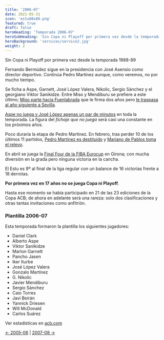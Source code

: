 ```yaml
---
title: '2006-07'
date: 2021-05-31
icon: 'estu80x80.png'
featured: true
draft: false
heroHeading: 'Temporada 2006-07'
heroSubHeading: 'Sin Copa ni Playoff por primera vez desde la temporada 1988-89'
heroBackground: 'services/service2.jpg'
weight: 2
---
```


Sin Copa ni Playoff por primera vez desde la temporada 1988-89

Fernando Bermúdez sigue en la presidencia con José Asensio como director deportivo. Continúa Pedro Martínez aunque, como veremos, no por mucho tiempo.

Se ficha a Aspe, Garnett, José López Valera, Nikolic, Sergio Sánchez y el georgiano Viktor Sanikidze. Entre Miso y Mendiburu se prefiere a este último; [Miso parte hacia Fuenlabrada](https://www.movistarestudiantes.com/prensa/noticias/andres-miso-pone-rumbo-al-alta-gestion-fuenlabrada/) que le firma dos años pero [le traspasa al año siguiente a Sevilla](http://area18deportes.blogspot.com/2011/03/andres-miso-gracias-fuenlabrada-pude.html).

[Aspe no juega y José López apenas un par de minutos](https://www.acb.com/club/estadisticas/id/6/temporada_id/2006) en toda la temporada. La figura del *fichaje que no juega* será casi una constante en los próximos años.

Poco duraría la etapa de Pedro Martínez. En febrero, tras perder 10 de los últimos 11 partidos, [Pedro Martínez es destituido](https://elpais.com/deportes/2007/02/07/actualidad/1170836514_850215.html) y [Mariano de Pablos toma el relevo](https://www.movistarestudiantes.com/prensa/noticias/mariano-de-pablos-nuevo-entrenador-del-mmt-estudiantes/).

En abril se juega la [Final Four de la FIBA Eurocup](https://www.movistarestudiantes.com/prensa/noticias/10-anos-de-la-otra-final-four-girona-2007/) en Girona; con mucha diversión en la grada pero ninguna victoria en la cancha.

El Estu es 9º al final de la liga regular con un balance de 16 victorias frente a 18 derrotas.

**Por primera vez en 17 años no se juega Copa ni Playoff**.

Hasta ese momento se había participado en 21 de las 23 ediciones de la Copa ACB; de ahora en adelante será una rareza: solo dos clasificaciones y otras tantas invitaciones como anfitrión.

### Plantilla 2006-07

Esta temporada formaron la plantilla los siguientes jugadores:

- Daniel Clark
- Alberto Aspe
- Viktor Sanikidze
- Marlon Garnett
- Pancho Jasen
- Iker Iturbe
- José López Valera
- Gonzalo Martínez
- G. Nikolic
- Javier Mendiburu
- Sergio Sánchez
- Caio Torres
- Javi Beirán
- Yannick Driesen
- Will McDonald
- Carlos Suárez

Ver estadísticas en [acb.com](https://www.acb.com/club/estadisticas/id/6/temporada_id/2006)

[← 2005-06](https://nuestroestu.es/cronologia/2005-06/) | [2007-08 →](https://nuestroestu.es/cronologia/2007-08/)